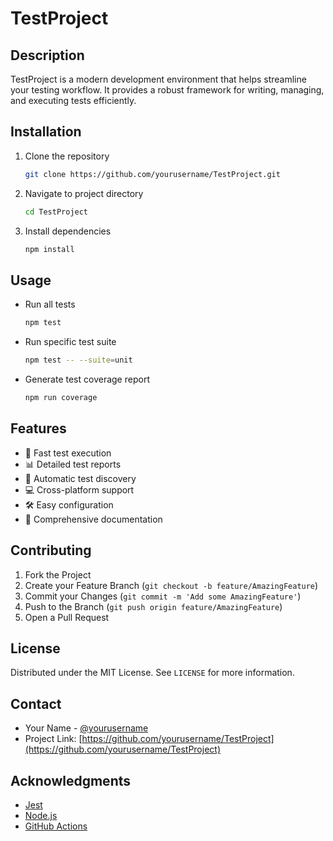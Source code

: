 # TestProject

## Description
TestProject is a modern development environment that helps streamline your testing workflow. It provides a robust framework for writing, managing, and executing tests efficiently.

## Installation
1. Clone the repository
   ```bash
   git clone https://github.com/yourusername/TestProject.git
   ```
2. Navigate to project directory
   ```bash
   cd TestProject
   ```
3. Install dependencies
   ```bash
   npm install
   ```

## Usage
- Run all tests
  ```bash
  npm test
  ```
- Run specific test suite
  ```bash
  npm test -- --suite=unit
  ```
- Generate test coverage report
  ```bash
  npm run coverage
  ```

## Features
- 🚀 Fast test execution
- 📊 Detailed test reports
- 🔄 Automatic test discovery
- 💻 Cross-platform support
- 🛠️ Easy configuration
- 📝 Comprehensive documentation

## Contributing
1. Fork the Project
2. Create your Feature Branch (`git checkout -b feature/AmazingFeature`)
3. Commit your Changes (`git commit -m 'Add some AmazingFeature'`)
4. Push to the Branch (`git push origin feature/AmazingFeature`)
5. Open a Pull Request

## License
Distributed under the MIT License. See `LICENSE` for more information.

## Contact
- Your Name - [@yourusername](https://github.com/yourusername)
- Project Link: [https://github.com/yourusername/TestProject](https://github.com/yourusername/TestProject)

## Acknowledgments
- [Jest](https://jestjs.io/)
- [Node.js](https://nodejs.org/)
- [GitHub Actions](https://github.com/features/actions)